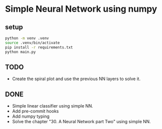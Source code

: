 Simple Neural Network using numpy
==========================================

setup
-----------------

``` bash
python -m venv .venv
source .venv/bin/activate
pip install -r requirements.txt
python main.py
```

TODO
----------------

- Create the spiral plot and use the previous NN layers to solve it.

DONE
-------------------------

- Simple linear classifier using simple NN.
- Add pre-commit hooks
- Add numpy typing
- Solve the chapter "30. A Neural Network part Two" using simple NN.
